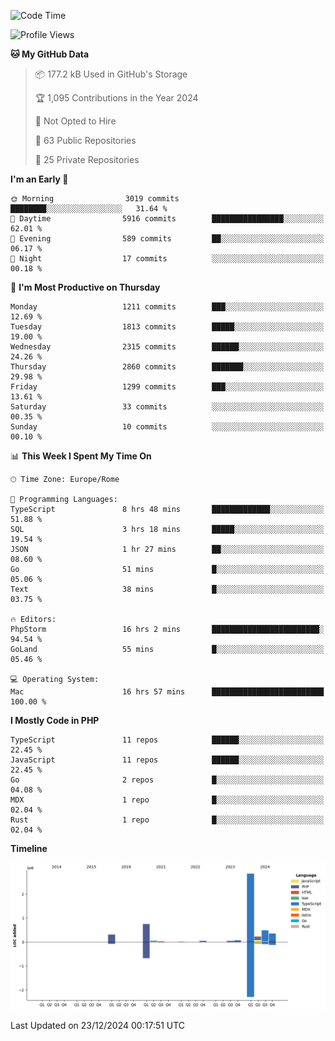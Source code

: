 <!--START_SECTION:waka-->
![Code Time](http://img.shields.io/badge/Code%20Time-5%2C526%20hrs%2023%20mins-blue)

![Profile Views](http://img.shields.io/badge/Profile%20Views-0-blue)

**🐱 My GitHub Data** 

> 📦 177.2 kB Used in GitHub's Storage 
 > 
> 🏆 1,095 Contributions in the Year 2024
 > 
> 🚫 Not Opted to Hire
 > 
> 📜 63 Public Repositories 
 > 
> 🔑 25 Private Repositories 
 > 
**I'm an Early 🐤** 

```text
🌞 Morning                3019 commits        ████████░░░░░░░░░░░░░░░░░   31.64 % 
🌆 Daytime                5916 commits        ████████████████░░░░░░░░░   62.01 % 
🌃 Evening                589 commits         ██░░░░░░░░░░░░░░░░░░░░░░░   06.17 % 
🌙 Night                  17 commits          ░░░░░░░░░░░░░░░░░░░░░░░░░   00.18 % 
```
📅 **I'm Most Productive on Thursday** 

```text
Monday                   1211 commits        ███░░░░░░░░░░░░░░░░░░░░░░   12.69 % 
Tuesday                  1813 commits        █████░░░░░░░░░░░░░░░░░░░░   19.00 % 
Wednesday                2315 commits        ██████░░░░░░░░░░░░░░░░░░░   24.26 % 
Thursday                 2860 commits        ███████░░░░░░░░░░░░░░░░░░   29.98 % 
Friday                   1299 commits        ███░░░░░░░░░░░░░░░░░░░░░░   13.61 % 
Saturday                 33 commits          ░░░░░░░░░░░░░░░░░░░░░░░░░   00.35 % 
Sunday                   10 commits          ░░░░░░░░░░░░░░░░░░░░░░░░░   00.10 % 
```


📊 **This Week I Spent My Time On** 

```text
🕑︎ Time Zone: Europe/Rome

💬 Programming Languages: 
TypeScript               8 hrs 48 mins       █████████████░░░░░░░░░░░░   51.88 % 
SQL                      3 hrs 18 mins       █████░░░░░░░░░░░░░░░░░░░░   19.54 % 
JSON                     1 hr 27 mins        ██░░░░░░░░░░░░░░░░░░░░░░░   08.60 % 
Go                       51 mins             █░░░░░░░░░░░░░░░░░░░░░░░░   05.06 % 
Text                     38 mins             █░░░░░░░░░░░░░░░░░░░░░░░░   03.75 % 

🔥 Editors: 
PhpStorm                 16 hrs 2 mins       ████████████████████████░   94.54 % 
GoLand                   55 mins             █░░░░░░░░░░░░░░░░░░░░░░░░   05.46 % 

💻 Operating System: 
Mac                      16 hrs 57 mins      █████████████████████████   100.00 % 
```

**I Mostly Code in PHP** 

```text
TypeScript               11 repos            ██████░░░░░░░░░░░░░░░░░░░   22.45 % 
JavaScript               11 repos            ██████░░░░░░░░░░░░░░░░░░░   22.45 % 
Go                       2 repos             █░░░░░░░░░░░░░░░░░░░░░░░░   04.08 % 
MDX                      1 repo              █░░░░░░░░░░░░░░░░░░░░░░░░   02.04 % 
Rust                     1 repo              █░░░░░░░░░░░░░░░░░░░░░░░░   02.04 % 
```



**Timeline**

![Lines of Code chart](https://raw.githubusercontent.com/frnwtr/frnwtr/main/assets/bar_graph.png)


 Last Updated on 23/12/2024 00:17:51 UTC
<!--END_SECTION:waka-->